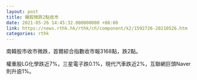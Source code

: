 ```yaml
---
layout: post
title: 韓股微跌2點收市
date: 2021-05-26 14:45:32.000000000 +08:00
link: https://news.rthk.hk/rthk/ch/component/k2/1592726-20210526.htm
categories: rthk
---
```


南韓股市收市微跌，首爾綜合指數收市報3168點，跌2點。

權重股LG化學跌近7%，三星電子跌0.1%，現代汽車跌近2%，互聯網巨頭Naver則升逾1%。
